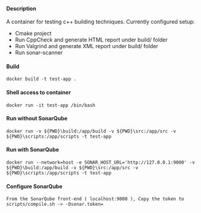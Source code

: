 #### Description
A container for testing c++ building techniques.
Currently configured setup:
  - Cmake project
  - Run CppCheck and generate HTML report under build/ folder
  - Run Valgrind and generate XML report under build/ folder
  - Run sonar-scanner

#### Build
```
docker build -t test-app .
```

#### Shell access to container
```
docker run -it test-app /bin/bash
```

#### Run without SonarQube
```
docker run -v ${PWD}\build:/app/build -v ${PWD}\src:/app/src -v ${PWD}\scripts:/app/scripts -t test-app
```

#### Run with SonarQube
```
docker run --network=host -e SONAR_HOST_URL='http://127.0.0.1:9000' -v ${PWD}\build:/app/build -v ${PWD}\src:/app/src -v ${PWD}\scripts:/app/scripts -t test-app
```

#### Configure SonarQube
```
From the SonarQube front-end ( localhost:9000 ), Copy the token to scripts/compile.sh -> -Dsonar.token=
```